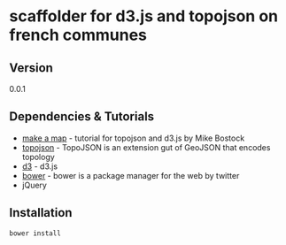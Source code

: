 scaffolder for d3.js and topojson on french communes
====================================================


Version
----

0.0.1

Dependencies & Tutorials
-----------

* [make a map] - tutorial for topojson and d3.js by Mike Bostock
* [topojson] - TopoJSON is an extension gut of GeoJSON that encodes topology
* [d3] - d3.js
* [bower] - bower is a package manager for the web by twitter
* jQuery

Installation
--------------

```sh
bower install
```

[make a map]:http://bost.ocks.org/mike/map/
[topojson]: https://github.com/mbostock/topojson
[d3]: http://d3js.org
[bower]: http://bower.io